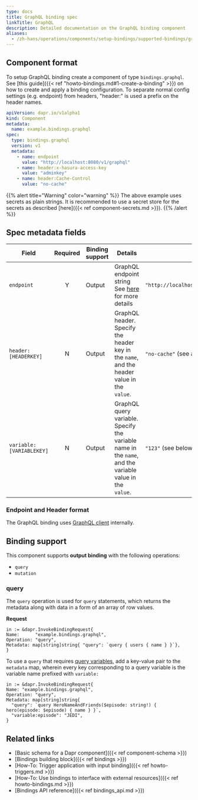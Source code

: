 ```yaml
---
type: docs
title: GraphQL binding spec
linkTitle: GraphQL
description: Detailed documentation on the GraphQL binding component
aliases:
  - /zh-hans/operations/components/setup-bindings/supported-bindings/graphql/
---
```


## Component format

To setup GraphQL binding create a component of type `bindings.graphql`. See [this guide]({{< ref "howto-bindings.md#1-create-a-binding" >}}) on how to create and apply a binding configuration. To separate normal config settings (e.g. endpoint) from headers, "header:" is used a prefix on the header names.

```yaml
apiVersion: dapr.io/v1alpha1
kind: Component
metadata:
  name: example.bindings.graphql
spec:
  type: bindings.graphql
  version: v1
  metadata:
    - name: endpoint
      value: "http://localhost:8080/v1/graphql"
    - name: header:x-hasura-access-key
      value: "adminkey"
    - name: header:Cache-Control
      value: "no-cache"
```

{{% alert title="Warning" color="warning" %}}
The above example uses secrets as plain strings. It is recommended to use a secret store for the secrets as described [here]({{< ref component-secrets.md >}}).
{{% /alert %}}

## Spec metadata fields

| Field                    | Required | Binding support | Details                                                                                                 | Example                                     |
| ------------------------ | :------: | --------------- | ------------------------------------------------------------------------------------------------------- | ------------------------------------------- |
| `endpoint`               |     Y    | Output          | GraphQL endpoint string See [here](#url-format) for more details                                        | `"http://localhost:4000/graphql/graphql"`   |
| `header:[HEADERKEY]`     |     N    | Output          | GraphQL header. Specify the header key in the `name`, and the header value in the `value`.              | `"no-cache"` (see above) |
| `variable:[VARIABLEKEY]` |     N    | Output          | GraphQL query variable. Specify the variable name in the `name`, and the variable value in the `value`. | `"123"` (see below)      |

### Endpoint and Header format

The GraphQL binding uses [GraphQL client](https://github.com/machinebox/graphql) internally.

## Binding support

This component supports **output binding** with the following operations:

- `query`
- `mutation`

### query

The `query` operation is used for `query` statements, which returns the metadata along with data in a form of an array of row values.

**Request**

```golang
in := &dapr.InvokeBindingRequest{
Name:      "example.bindings.graphql",
Operation: "query",
Metadata: map[string]string{ "query": `query { users { name } }`},
}
```

To use a `query` that requires [query variables](https://graphql.org/learn/queries/#variables), add a key-value pair to the `metadata` map, wherein every key corresponding to a query variable is the variable name prefixed with `variable:`

```golang
in := &dapr.InvokeBindingRequest{
Name: "example.bindings.graphql",
Operation: "query",
Metadata: map[string]string{ 
  "query": `query HeroNameAndFriends($episode: string!) { hero(episode: $episode) { name } }`,
  "variable:episode": "JEDI",
}
```

## Related links

- [Basic schema for a Dapr component]({{< ref component-schema >}})
- [Bindings building block]({{< ref bindings >}})
- [How-To: Trigger application with input binding]({{< ref howto-triggers.md >}})
- [How-To: Use bindings to interface with external resources]({{< ref howto-bindings.md >}})
- [Bindings API reference]({{< ref bindings_api.md >}})
